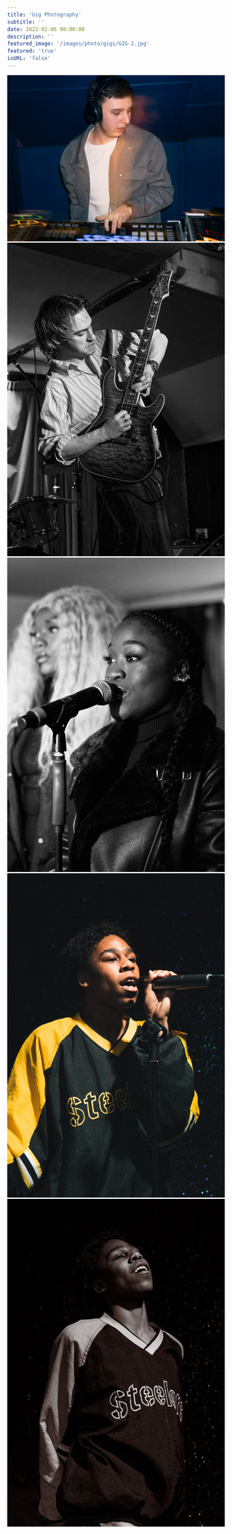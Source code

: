 ```yaml
---
title: 'Gig Photography'
subtitle: ''
date: 2022-02-06 00:00:00
description: ''
featured_image: '/images/photo/gigs/GIG-2.jpg'
featured: 'true'
isURL: 'false'
---
```


<div class="gallery" data-columns="2">
    <img src="/images/photo/gigs/GIG-1.jpg">
    <img src="/images/photo/gigs/GIG-2.jpg">
    <img src="/images/photo/gigs/GIG-3.jpg">
    <img src="/images/photo/gigs/KIERRAN-CONCERT-1.jpg">
    <img src="/images/photo/gigs/KIERRAN-CONCERT-2.jpg">
</div>
